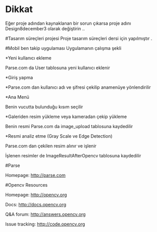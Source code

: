 # Dikkat

Eğer proje adından kaynaklanan bir sorun çıkarsa proje adını  Design8december3  olarak değiştirin ..

#Tasarım süreçleri projesi 
Proje tasarım süreçleri dersi için yapılmıştır .

#Mobil ben takip uygulaması
Uygulamanın çalışma şekli

*Yeni kullanıcı ekleme
 
 Parse.com da User tablosuna yeni kullanıcı eklenir
  
*Giriş yapma
  
  *Parse.com dan kullanıcı adı ve şifresi çekilip anamenüye yönlendirilir
  
*Ana Menü
  
  Benin vucutta bulunduğu kısım seçilir
  
*Galeriden resim yükleme veya kameradan çekip yükleme
  
  Benin resmi Parse.com da image_upload tablosuna kaydedilir
  
*Resmi analiz etme (Gray Scale ve Edge Detection)
  
  Parse.com dan çekilen resim alınır ve işlenir
  
  İşlenen resimler de ImageResultAfterOpencv tablosuna kaydedilir




#Parse

Homepage: http://parse.com

#Opencv
Resources

Homepage: http://opencv.org

Docs: http://docs.opencv.org

Q&A forum: http://answers.opencv.org

Issue tracking: http://code.opencv.org
